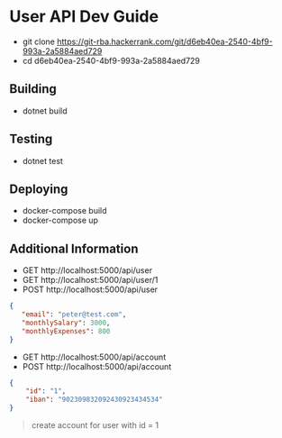 # User API Dev Guide
* git clone https://git-rba.hackerrank.com/git/d6eb40ea-2540-4bf9-993a-2a5884aed729
* cd d6eb40ea-2540-4bf9-993a-2a5884aed729

## Building
* dotnet build

## Testing
* dotnet test

## Deploying
* docker-compose build
* docker-compose up

## Additional Information
* GET http://localhost:5000/api/user
* GET http://localhost:5000/api/user/1
* POST http://localhost:5000/api/user

```json
{
   "email": "peter@test.com",
   "monthlySalary": 3000,
   "monthlyExpenses": 800 
}
```

* GET  http://localhost:5000/api/account
* POST  http://localhost:5000/api/account
```json
{
    "id": "1",
    "iban": "902309832092430923434534"
}
```
> create account for user with id = 1